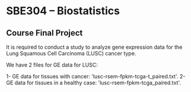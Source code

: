 # SBE304 – Biostatistics

## Course Final Project

It is required to conduct a study to analyze gene expression data for the Lung Squamous Cell Carcinoma (LUSC) cancer type.

We have 2 files for GE data for LUSC:

 1- GE data for tissues with cancer: 'lusc-rsem-fpkm-tcga-t_paired.txt'.
 2- GE data for tissues in a healthy case: 'lusc-rsem-fpkm-tcga_paired.txt'.

